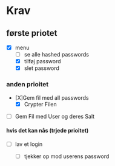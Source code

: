 ﻿
# Krav

## første priotet
- [X] menu
  - [ ] se alle hashed passwords
  - [X] tilføj password
  - [X] slet password

### anden prioitet

- [X]Gem fil med all passwords
  - [X] Crypter Filen 
- [ ] Gem Fil med User og deres Salt


#### hvis det kan nås (trjede prioitet)
- [ ] lav et login
  - [ ] tjekker op mod userens password

 
